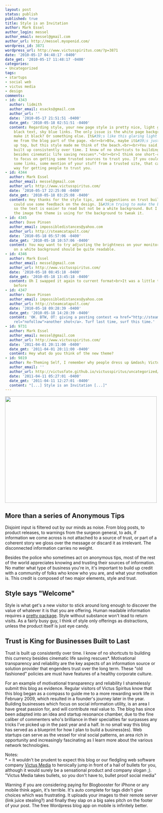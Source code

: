 ```yaml
---
layout: post
status: publish
published: true
title: Style is an Invitation
author: Mark Essel
author_login: messel
author_email: messel@gmail.com
author_url: http://messel.myopenid.com/
wordpress_id: 3871
wordpress_url: http://www.victusspiritus.com/?p=3871
date: '2010-05-17 04:48:17 -0400'
date_gmt: '2010-05-17 11:48:17 -0400'
categories:
- Uncategorized
tags:
- startups
- social web
- victus media
- design
comments:
- id: 4343
  author: lidmith
  author_email: esacks@gmail.com
  author_url: ''
  date: '2010-05-17 21:51:51 -0400'
  date_gmt: '2010-05-18 02:51:51 -0400'
  content: Regarding style, your new page style is pretty nice, light grey text background,
    black text, sky blue links. The only issue is the white page background. Maybe
    make it black? Or something else. It&#39;s like this glaring light that is distracting
    me from the blog part of the page. <br><br>Btw, maybe it&#39;s just the picture
    up top, but this style made me think of the beach.<br><br>You said, "Trust is
    built up consistently over time. I know of no shortcuts to building this currency
    besides cinematic life saving rescues*."<br><br>I think one short-cut might be
    to focus on getting some trusted sources to trust you. If you could get some endorsements,
    some links, some mention of your stuff from a trusted site, that can go a long
    way for getting people to trust you.
- id: 4344
  author: Mark Essel
  author_email: messel@gmail.com
  author_url: http://www.victusspiritus.com/
  date: '2010-05-17 22:25:08 -0400'
  date_gmt: '2010-05-18 03:25:08 -0400'
  content: Hey thanks for the style tips, and suggestions on trust building.<br><br>I
    could use some feedback on the design. I&#39;m trying to make the background lighter
    so the text is easier to read but not be a white background. But I need to find
    the image the theme is using for the background to tweak it.
- id: 4345
  author: Dave Pinsen
  author_email: impossibledistances@yahoo.com
  author_url: http://steamcatapult.com/
  date: '2010-05-18 05:57:06 -0400'
  date_gmt: '2010-05-18 10:57:06 -0400'
  content: You may want to try adjusting the brightness on your monitor. Black text
    on a white background should be quite readable.
- id: 4346
  author: Mark Essel
  author_email: messel@gmail.com
  author_url: http://www.victusspiritus.com/
  date: '2010-05-18 08:45:18 -0400'
  date_gmt: '2010-05-18 13:45:18 -0400'
  content: Oh I swapped it again to current format<br>It was a little tough to read
    before
- id: 4347
  author: Dave Pinsen
  author_email: impossibledistances@yahoo.com
  author_url: http://steamcatapult.com/
  date: '2010-05-18 09:28:39 -0400'
  date_gmt: '2010-05-18 14:28:39 -0400'
  content: 'OK. BTW, OT: giving a posting contest <a href="http://steamcatapult.com/2010/05/18/new-posting-contest-on-short-screen-message-boards/"
    rel="nofollow">another shot</a>. Turf last time, surf this time.'
- id: 9731
  author: Mark Essel
  author_email: messel@gmail.com
  author_url: http://www.victusspiritus.com/
  date: '2011-04-01 20:11:00 -0400'
  date_gmt: '2011-04-01 20:11:00 -0400'
  content: Hey what do you think of the new theme?
- id: 9819
  author: Re-Theming Self, I remember why people dress up &mdash; Victus Spiritus
  author_email: ''
  author_url: http://victusfate.github.io/victusspiritus/uncategorized/2011/04/11/re-theming-self-i-remember-why-people-dress-up/
  date: '2011-04-11 05:27:01 -0400'
  date_gmt: '2011-04-11 12:27:01 -0400'
  content: "[...] Style is an Invitation [...]"
---
```

<p><a href="{{ site.url }}/assets/2010/05/l_2048_1536_462BD619-EE81-4B44-AA2F-77CD82FD935C.jpeg"><img class="alignnone size-full" src="{{ site.url }}/assets/2010/05/l_2048_1536_462BD619-EE81-4B44-AA2F-77CD82FD935C.jpeg" alt="" width="500" height="350" /></a></p>
<h2>More than a series of Anonymous Tips</h2>
<p>Disjoint input is filtered out by our minds as noise. From blog posts, to product releases, to warnings from the surgeon general, to ads, if information we come across is not attached to a source of trust, or part of a coherent story we gloss over the message or discard it as irrelevant. The disconnected information carries no weight.</p>
<p>Besides the police who sometimes act on anonymous tips, most of the rest of the world appreciates knowing and trusting their sources of information. No matter what type of business you're in, it's important to build up credit with a community of folks who know who you are, and what your motivation is. This credit is composed of two major elements, style and trust.</p>
<h2>Style says "Welcome"</h2>
<p>Style is what get's a new visitor to stick around long enough to discover the value of whatever it is that you are offering. Human readable information requires a <a href="http://victusfate.github.io/victusspiritus/uncategorized/2009/08/27/excellent-content-still-requires-a-pretty-package/">pretty package</a>. Style without substance won't lead to return visits. As a fairly busy guy, I think of style only offerings as distractions, unless the product itself is just eye candy.</p>
<h2>Trust is King for Businesses Built to Last</h2>
<p>Trust is built up consistently over time. I know of no shortcuts to building this currency besides cinematic life saving rescues*. Motivational transparency and reliability are the key aspects of an information source or solution provider that engenders trust over the long term. These "old fashioned" policies are must have features of a healthy corporate culture.</p>
<p>For an example of motivational transparency and reliability I shamelessly submit this blog as evidence. Regular visitors of Victus Spiritus know that this blog began as a compass to guide me to a more rewarding work life in February 2009, which resulted in a founder's journey later in the year. Building businesses which focus on social information utility, is an area I have great passion for, and will contribute real value to. The blog has since been adapted into an idea and startup resonance chamber, due to the fine caliber of commenters who's brilliance in their specialties far surpasses any tricks I've picked up in the past year and a half. In no small way this blog has served as a blueprint for how I plan to build a business(es). Web startups can serve as the vessel for viral social patterns, an area rich in opportunity and increasingly fascinating as I learn more about the various network technologies.</p>
<p>Notes:<br />
* = It wouldn't be prudent to expect this blog or our fledgling web software company <a href="http://victusmedia.com">Victus Media</a> to heroically jump in front of a hail of bullets for you, although it would surely be a sensational product and company slogan ;). "Victus Media takes bullets, so you don't have to, bullet proof social media"</p>
<p>Warning if you are considering paying for Blogbooster for iPhone or any mobile think again, it's terrible. It's auto complete for tags didn't give choices which was frustrating. It uploads your images to their remote server (link juice stealing?) and finally they slap on a big sales pitch on the footer of your post. The free Wordpress blog app on mobile is infinitely better.</p>
